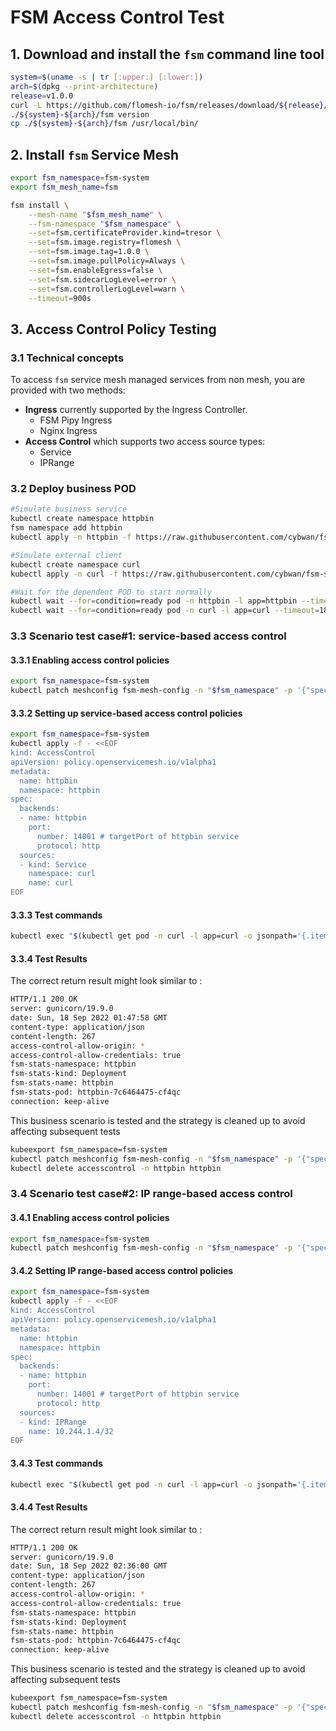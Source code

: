 
# FSM Access Control Test

## 1. Download and install the `fsm` command line tool

```bash
system=$(uname -s | tr [:upper:] [:lower:])
arch=$(dpkg --print-architecture)
release=v1.0.0
curl -L https://github.com/flomesh-io/fsm/releases/download/${release}/fsm-${release}-${system}-${arch}.tar.gz | tar -vxzf -
./${system}-${arch}/fsm version
cp ./${system}-${arch}/fsm /usr/local/bin/
```

## 2. Install `fsm` Service Mesh

```bash
export fsm_namespace=fsm-system 
export fsm_mesh_name=fsm 

fsm install \
    --mesh-name "$fsm_mesh_name" \
    --fsm-namespace "$fsm_namespace" \
    --set=fsm.certificateProvider.kind=tresor \
    --set=fsm.image.registry=flomesh \
    --set=fsm.image.tag=1.0.0 \
    --set=fsm.image.pullPolicy=Always \
    --set=fsm.enableEgress=false \
    --set=fsm.sidecarLogLevel=error \
    --set=fsm.controllerLogLevel=warn \
    --timeout=900s
```

## 3. Access Control Policy Testing

### 3.1 Technical concepts

To access `fsm` service mesh managed services from non mesh, you are provided with two methods:

- **Ingress** currently supported by the Ingress Controller.
  - FSM Pipy Ingress
  - Nginx Ingress
- **Access Control** which supports two access source types:
  - Service
  - IPRange


### 3.2 Deploy business POD

```bash
#Simulate business service
kubectl create namespace httpbin
fsm namespace add httpbin
kubectl apply -n httpbin -f https://raw.githubusercontent.com/cybwan/fsm-start-demo/main/demo/access-control/httpbin.yaml

#Simulate external client
kubectl create namespace curl
kubectl apply -n curl -f https://raw.githubusercontent.com/cybwan/fsm-start-demo/main/demo/access-control/curl.yaml

#Wait for the dependent POD to start normally
kubectl wait --for=condition=ready pod -n httpbin -l app=httpbin --timeout=180s
kubectl wait --for=condition=ready pod -n curl -l app=curl --timeout=180s
```

### 3.3 Scenario test case#1: service-based access control

#### 3.3.1 Enabling access control policies

```bash
export fsm_namespace=fsm-system
kubectl patch meshconfig fsm-mesh-config -n "$fsm_namespace" -p '{"spec":{"featureFlags":{"enableAccessControlPolicy":true}}}'  --type=merge
```

#### 3.3.2 Setting up service-based access control policies

```bash
export fsm_namespace=fsm-system
kubectl apply -f - <<EOF
kind: AccessControl
apiVersion: policy.openservicemesh.io/v1alpha1
metadata:
  name: httpbin
  namespace: httpbin
spec:
  backends:
  - name: httpbin
    port:
      number: 14001 # targetPort of httpbin service
      protocol: http
  sources:
  - kind: Service
    namespace: curl
    name: curl
EOF
```

#### 3.3.3 Test commands

```bash
kubectl exec "$(kubectl get pod -n curl -l app=curl -o jsonpath='{.items..metadata.name}')" -n curl -- curl -sI http://httpbin.httpbin:14001/get
```

#### 3.3.4 Test Results

The correct return result might look similar to :

```bash
HTTP/1.1 200 OK
server: gunicorn/19.9.0
date: Sun, 18 Sep 2022 01:47:58 GMT
content-type: application/json
content-length: 267
access-control-allow-origin: *
access-control-allow-credentials: true
fsm-stats-namespace: httpbin
fsm-stats-kind: Deployment
fsm-stats-name: httpbin
fsm-stats-pod: httpbin-7c6464475-cf4qc
connection: keep-alive
```

This business scenario is tested and the strategy is cleaned up to avoid affecting subsequent tests

```bash
kubeexport fsm_namespace=fsm-system
kubectl patch meshconfig fsm-mesh-config -n "$fsm_namespace" -p '{"spec":{"featureFlags":{"enableAccessControlPolicy":false}}}'  --type=merge
kubectl delete accesscontrol -n httpbin httpbin
```

### 3.4 Scenario test case#2: IP range-based access control

#### 3.4.1 Enabling access control policies

```bash
export fsm_namespace=fsm-system
kubectl patch meshconfig fsm-mesh-config -n "$fsm_namespace" -p '{"spec":{"featureFlags":{"enableAccessControlPolicy":true}}}'  --type=merge
```

#### 3.4.2 Setting IP range-based access control policies

```bash
export fsm_namespace=fsm-system
kubectl apply -f - <<EOF
kind: AccessControl
apiVersion: policy.openservicemesh.io/v1alpha1
metadata:
  name: httpbin
  namespace: httpbin
spec:
  backends:
  - name: httpbin
    port:
      number: 14001 # targetPort of httpbin service
      protocol: http
  sources:
  - kind: IPRange
    name: 10.244.1.4/32
EOF
```

#### 3.4.3 Test commands

```bash
kubectl exec "$(kubectl get pod -n curl -l app=curl -o jsonpath='{.items..metadata.name}')" -n curl -- curl -sI http://httpbin.httpbin:14001/get
```

#### 3.4.4 Test Results

The correct return result might look similar to :

```bash
HTTP/1.1 200 OK
server: gunicorn/19.9.0
date: Sun, 18 Sep 2022 02:36:00 GMT
content-type: application/json
content-length: 267
access-control-allow-origin: *
access-control-allow-credentials: true
fsm-stats-namespace: httpbin
fsm-stats-kind: Deployment
fsm-stats-name: httpbin
fsm-stats-pod: httpbin-7c6464475-cf4qc
connection: keep-alive
```

This business scenario is tested and the strategy is cleaned up to avoid affecting subsequent tests

```bash
kubeexport fsm_namespace=fsm-system
kubectl patch meshconfig fsm-mesh-config -n "$fsm_namespace" -p '{"spec":{"featureFlags":{"enableAccessControlPolicy":false}}}'  --type=merge
kubectl delete accesscontrol -n httpbin httpbin
```